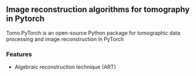 ## Image reconstruction algorithms for tomography in Pytorch

Tomo.PyTorch is an open-source Python package for tomographic data processing and image reconstruction in PyTorch

### Features

- Algebraic reconstruction technique (ART)

